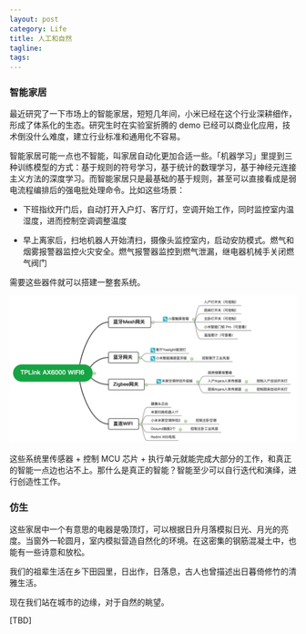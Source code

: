 ```yaml
---
layout: post
category: Life
title: 人工和自然
tagline:
tags:
---
```


### 智能家居

最近研究了一下市场上的智能家居，短短几年间，小米已经在这个行业深耕细作，形成了体系化的生态。研究生时在实验室折腾的 demo 已经可以商业化应用，技术倒没什么难度，建立行业标准和通用化不容易。

智能家居可能一点也不智能，叫家居自动化更加合适一些。「机器学习」里提到三种训练模型的方式：基于规则的符号学习，基于统计的数理学习，基于神经元连接主义方法的深度学习。而智能家居只是最基础的基于规则，甚至可以直接看成是弱电流程编排后的强电批处理命令。比如这些场景：

+ 下班指纹开门后，自动打开入户灯、客厅灯，空调开始工作，同时监控室内温湿度，进而控制空调调整温度

+ 早上离家后，扫地机器人开始清扫，摄像头监控室内，启动安防模式。燃气和烟雾报警器监控火灾安全。燃气报警器监控到燃气泄漏，继电器机械手关闭燃气阀门

需要这些器件就可以搭建一整套系统。

![](/assets/images/20210114-1.png)

这些系统里传感器 + 控制 MCU 芯片 + 执行单元就能完成大部分的工作，和真正的智能一点边也沾不上。那什么是真正的智能？智能至少可以自行迭代和演绎，进行创造性工作。

### 仿生

这些家居中一个有意思的电器是吸顶灯，可以根据日升月落模拟日光、月光的亮度。当窗外一轮圆月，室内模拟营造自然化的环境。在这密集的钢筋混凝土中，也能有一些诗意和放松。

我们的祖辈生活在乡下田园里，日出作，日落息，古人也曾描述出日暮倚修竹的清雅生活。

现在我们站在城市的边缘，对于自然的眺望。

[TBD]
